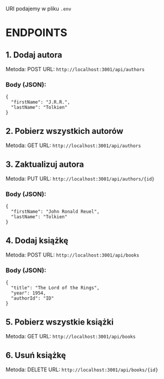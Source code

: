 URI podajemy w pliku `.env`

# ENDPOINTS
## 1. Dodaj autora

Metoda: POST
URL: `http://localhost:3001/api/authors`
### Body (JSON):
```
{
  "firstName": "J.R.R.",
  "lastName": "Tolkien"
}
```
## 2. Pobierz wszystkich autorów
Metoda: GET
URL: `http://localhost:3001/api/authors`

## 3. Zaktualizuj autora
Metoda: PUT
URL: `http://localhost:3001/api/authors/{id}`
### Body (JSON):
```
{
  "firstName": "John Ronald Reuel",
  "lastName": "Tolkien"
}
```
## 4. Dodaj książkę
Metoda: POST
URL: `http://localhost:3001/api/books`
### Body (JSON):
```
{
  "title": "The Lord of the Rings",
  "year": 1954,
  "authorId": "ID"
}
```
## 5. Pobierz wszystkie książki
Metoda: GET
URL: `http://localhost:3001/api/books`

## 6. Usuń książkę
Metoda: DELETE
URL: `http://localhost:3001/api/books/{id}`
